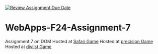 [![Review Assignment Due Date](https://classroom.github.com/assets/deadline-readme-button-22041afd0340ce965d47ae6ef1cefeee28c7c493a6346c4f15d667ab976d596c.svg)](https://classroom.github.com/a/NPDM3uFp)
# WebApps-F24-Assignment-7
Assignment 7 on DOM
Hosted at [Safari Game]([https://github.com/44-563-WebApps-F24/44563-webapps-f24-assignment7-Bandaru-Sumash-Chandra/safari.html})
Hosted at [precision Game](https://github.com/44-563-WebApps-F24/44563-webapps-f24-assignment7-Bandaru-Sumash-Chandra/precision.html)
Hosted at [divlist Game](https://github.com/44-563-WebApps-F24/44563-webapps-f24-assignment7-Bandaru-Sumash-Chandra/divlist.html)
